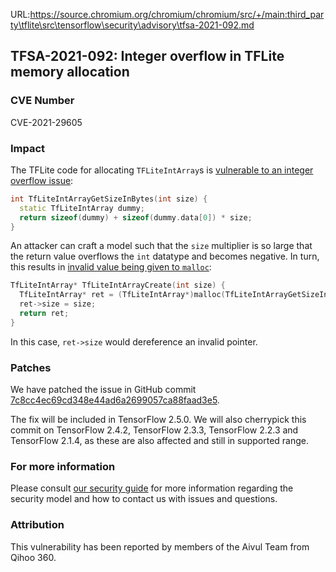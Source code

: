 URL:https://source.chromium.org/chromium/chromium/src/+/main:third_party\tflite\src\tensorflow\security\advisory\tfsa-2021-092.md
## TFSA-2021-092: Integer overflow in TFLite memory allocation

### CVE Number
CVE-2021-29605

### Impact
The TFLite code for allocating `TFLiteIntArray`s is [vulnerable to an integer
overflow
issue](https://github.com/tensorflow/tensorflow/blob/4ceffae632721e52bf3501b736e4fe9d1221cdfa/tensorflow/lite/c/common.c#L24-L27):

```cc
int TfLiteIntArrayGetSizeInBytes(int size) {
  static TfLiteIntArray dummy;
  return sizeof(dummy) + sizeof(dummy.data[0]) * size;
}
```

An attacker can craft a model such that the `size` multiplier is so large that
the return value overflows the `int` datatype and becomes negative. In turn,
this results in [invalid value being given to
`malloc`](https://github.com/tensorflow/tensorflow/blob/4ceffae632721e52bf3501b736e4fe9d1221cdfa/tensorflow/lite/c/common.c#L47-L52):

```cc
TfLiteIntArray* TfLiteIntArrayCreate(int size) {
  TfLiteIntArray* ret = (TfLiteIntArray*)malloc(TfLiteIntArrayGetSizeInBytes(size));
  ret->size = size;
  return ret;
}
```

In this case, `ret->size` would dereference an invalid pointer.

### Patches
We have patched the issue in GitHub commit
[7c8cc4ec69cd348e44ad6a2699057ca88faad3e5](https://github.com/tensorflow/tensorflow/commit/7c8cc4ec69cd348e44ad6a2699057ca88faad3e5).

The fix will be included in TensorFlow 2.5.0. We will also cherrypick this
commit on TensorFlow 2.4.2, TensorFlow 2.3.3, TensorFlow 2.2.3 and TensorFlow
2.1.4, as these are also affected and still in supported range.

### For more information
Please consult [our security
guide](https://github.com/tensorflow/tensorflow/blob/master/SECURITY.md) for
more information regarding the security model and how to contact us with issues
and questions.

### Attribution
This vulnerability has been reported by members of the Aivul Team from Qihoo
360.
